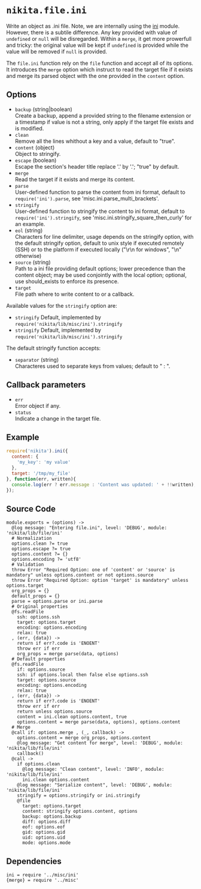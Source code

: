 
# `nikita.file.ini`

Write an object as .ini file. Note, we are internally using the [ini] module.
However, there is a subtile difference. Any key provided with value of 
`undefined` or `null` will be disregarded. Within a `merge`, it get more
prowerfull and tricky: the original value will be kept if `undefined` is
provided while the value will be removed if `null` is provided.

The `file.ini` function rely on the `file` function and accept all of its
options. It introduces the `merge` option which instruct to read the
target file if it exists and merge its parsed object with the one
provided in the `content` option.

## Options   

* `backup` (string|boolean)   
  Create a backup, append a provided string to the filename extension or a
  timestamp if value is not a string, only apply if the target file exists and
  is modified.
* `clean`   
  Remove all the lines whithout a key and a value, default to "true".
* `content` (object)   
  Object to stringify.
* `escape` (boolean)   
  Escape the section's header title replace '.' by '\.'; "true" by default.
* `merge`   
  Read the target if it exists and merge its content.
* `parse`   
  User-defined function to parse the content from ini format, default to
  `require('ini').parse`, see 'misc.ini.parse_multi_brackets'.
* `stringify`   
  User-defined function to stringify the content to ini format, default to
  `require('ini').stringify`, see 'misc.ini.stringify_square_then_curly' for
  an example.
* `eol` (string)   
  Characters for line delimiter, usage depends on the stringify option, with 
  the default stringify option, default to unix style if executed remotely 
  (SSH) or to the platform if executed locally ("\r\n for windows", 
  "\n" otherwise)
* `source` (string)   
  Path to a ini file providing default options; lower precedence than the
  content object; may be used conjointly with the local option; optional, use
  should_exists to enforce its presence.
* `target`   
  File path where to write content to or a callback.

Available values for the `stringify` option are:

* `stringify`
  Default, implemented by `require('nikita/lib/misc/ini').stringify`
* `stringify`
  Default, implemented by `require('nikita/lib/misc/ini').stringify`

The default stringify function accepts:

* `separator` (string)   
  Characteres used to separate keys from values; default to " : ".

## Callback parameters

* `err`   
  Error object if any.   
* `status`   
  Indicate a change in the target file.   

## Example

```js
require('nikita').ini({
  content: {
    'my_key': 'my value'
  },
  target: '/tmp/my_file'
}, function(err, written){
  console.log(err ? err.message : 'Content was updated: ' + !!written);
});
```

## Source Code

    module.exports = (options) ->
      @log message: "Entering file.ini", level: 'DEBUG', module: 'nikita/lib/file/ini'
      # Normalization
      options.clean ?= true
      options.escape ?= true
      options.content ?= {}
      options.encoding ?= 'utf8'
      # Validation
      throw Error "Required Option: one of 'content' or 'source' is mandatory" unless options.content or not options.source
      throw Error "Required Option: option 'target' is mandatory" unless options.target
      org_props = {}
      default_props = {}
      parse = options.parse or ini.parse
      # Original properties
      @fs.readFile
        ssh: options.ssh
        target: options.target
        encoding: options.encoding
        relax: true
      , (err, {data}) ->
        return if err?.code is 'ENOENT'
        throw err if err
        org_props = merge parse(data, options)
      # Default properties
      @fs.readFile
        if: options.source
        ssh: if options.local then false else options.ssh
        target: options.source
        encoding: options.encoding
        relax: true
      , (err, {data}) ->
        return if err?.code is 'ENOENT'
        throw err if err
        return unless options.source
        content = ini.clean options.content, true
        options.content = merge parse(data, options), options.content
      # Merge
      @call if: options.merge , (_, callback) ->
        options.content = merge org_props, options.content
        @log message: "Get content for merge", level: 'DEBUG', module: 'nikita/lib/file/ini'
        callback()
      @call ->
        if options.clean
          @log message: "Clean content", level: 'INFO', module: 'nikita/lib/file/ini'
          ini.clean options.content
        @log message: "Serialize content", level: 'DEBUG', module: 'nikita/lib/file/ini'
        stringify = options.stringify or ini.stringify
        @file
          target: options.target
          content: stringify options.content, options
          backup: options.backup
          diff: options.diff
          eof: options.eof
          gid: options.gid
          uid: options.uid
          mode: options.mode

## Dependencies

    ini = require '../misc/ini'
    {merge} = require '../misc'

[ini]: https://github.com/isaacs/ini
